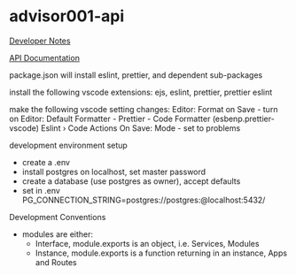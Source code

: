 # advisor001-api

[Developer Notes](docs/developer.md)

[API Documentation](docs/api.md)

package.json will install eslint, prettier, and dependent sub-packages

install the following vscode extensions:
ejs, eslint, prettier, prettier eslint

make the following vscode setting changes:
Editor: Format on Save - turn on
Editor: Default Formatter - Prettier - Code Formatter (esbenp.prettier-vscode)
Eslint › Code Actions On Save: Mode - set to problems

development environment setup

- create a .env
- install postgres on localhost, set master password
- create a database (use postgres as owner), accept defaults
- set in .env
  PG_CONNECTION_STRING=postgres://postgres:<masterpassword>@localhost:5432/<dbname>

Development Conventions

- modules are either:
  - Interface, module.exports is an object, i.e. Services, Modules
  - Instance, module.exports is a function returning in an instance, Apps and Routes
